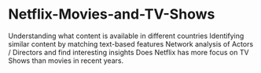 # Netflix-Movies-and-TV-Shows
Understanding what content is available in different countries
Identifying similar content by matching text-based features
Network analysis of Actors / Directors and find interesting insights
Does Netflix has more focus on TV Shows than movies in recent years.
